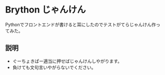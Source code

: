 # Brython じゃんけん
Pythonでフロントエンドが書けると耳にしたのでテストがてらじゃんけん作ってみた。

## 説明
* ぐーちょきぱー適当に押せばじゃんけんしやがります。
* 負けても文句言いやがらないでください。